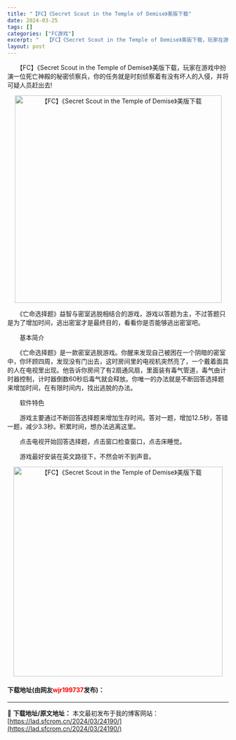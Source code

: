 ```yaml
---
title: "【FC】《Secret Scout in the Temple of Demise》美版下载"
date: 2024-03-25
tags: []
categories: ["FC游戏"]
excerpt: "　　【FC】《Secret Scout in the Temple of Demise》美版下载，玩家在游戏中扮演一位死亡神殿的秘密侦察兵，你的任务就是时刻侦察着有没有坏人的入侵，并将可疑人员赶出去! 　　《亡命选择题》益智与密室逃脱相结合的游戏，游戏以答题为主，不过答题只是为了增加时间，逃出密室才&hellip;"
layout: post
---
```


 <p>　　【FC】《Secret Scout in the Temple of Demise》美版下载，玩家在游戏中扮演一位死亡神殿的秘密侦察兵，你的任务就是时刻侦察着有没有坏人的入侵，并将可疑人员赶出去!</p> <p align="center"><img align="" border="0" src="https://lad.sfcrom.cn/wp-content/uploads/2024/03/20240325_6601997e0c476.png" width="471" alt="【FC】《Secret Scout in the Temple of Demise》美版下载" /></p> <p>　　《亡命选择题》益智与密室逃脱相结合的游戏，游戏以答题为主，不过答题只是为了增加时间，逃出密室才是最终目的，看看你是否能够逃出密室吧。</p> <p>　　基本简介</p> <p>　　《亡命选择题》是一款密室逃脱游戏。你醒来发现自己被困在一个阴暗的密室中，你环顾四周，发现没有门出去，这时房间里的电视机突然亮了，一个戴着面具的人在电视里出现。他告诉你房间了有2扇通风扇，里面装有毒气管道，毒气由计时器控制，计时器倒数60秒后毒气就会释放。你唯一的办法就是不断回答选择题来增加时间，在有限时间内，找出逃脱的办法。</p> <p>　　软件特色</p> <p>　　游戏主要通过不断回答选择题来增加生存时间。答对一题，增加12.5秒，答错一题，减少3.3秒。积累时间，想办法逃离这里。</p> <p>　　点击电视开始回答选择题，点击窗口检查窗口，点击床睡觉。</p> <p>　　游戏最好安装在英文路径下，不然会听不到声音。</p> <p align="center"><img align="" border="0" src="https://lad.sfcrom.cn/wp-content/uploads/2024/03/20240325_6601997ee9534.png" width="476" alt="【FC】《Secret Scout in the Temple of Demise》美版下载" /></p> <p><h4>下载地址(由网友<font color="red">wjr199737</font>发布)：</h4></p> 

---
📖 **下载地址/原文地址：** 本文最初发布于我的博客网站：[https://lad.sfcrom.cn/2024/03/24190/](https://lad.sfcrom.cn/2024/03/24190/)
